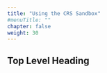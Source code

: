 ```yaml
---
title: "Using the CRS Sandbox"
#menuTitle: ""
chapter: false
weight: 30
---
```


## Top Level Heading

